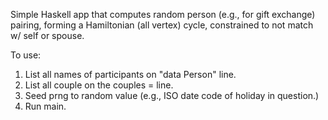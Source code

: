 Simple Haskell app that computes random person (e.g., for gift exchange)
pairing, forming a Hamiltonian (all vertex) cycle, constrained to not
match w/ self or spouse. 

To use:
1. List all names of participants on "data Person" line.
2. List all couple on the couples = line.
3. Seed prng to random value (e.g., ISO date code of holiday in question.)
4. Run main.
